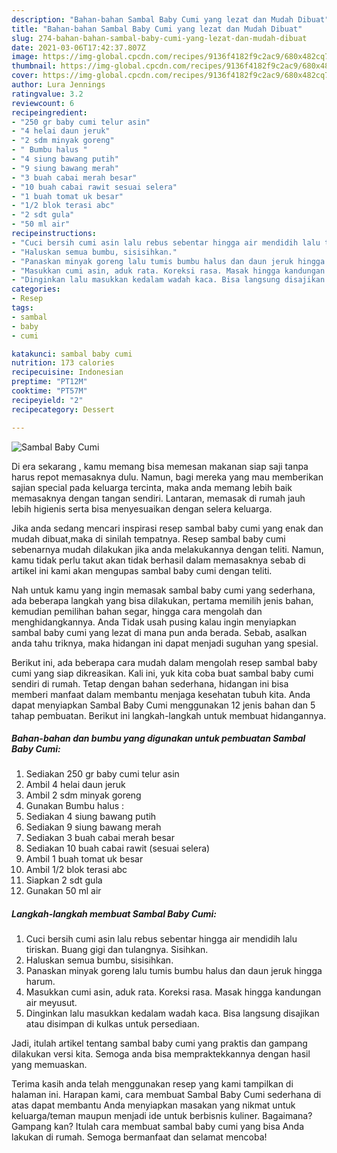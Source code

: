 ```yaml
---
description: "Bahan-bahan Sambal Baby Cumi yang lezat dan Mudah Dibuat"
title: "Bahan-bahan Sambal Baby Cumi yang lezat dan Mudah Dibuat"
slug: 274-bahan-bahan-sambal-baby-cumi-yang-lezat-dan-mudah-dibuat
date: 2021-03-06T17:42:37.807Z
image: https://img-global.cpcdn.com/recipes/9136f4182f9c2ac9/680x482cq70/sambal-baby-cumi-foto-resep-utama.jpg
thumbnail: https://img-global.cpcdn.com/recipes/9136f4182f9c2ac9/680x482cq70/sambal-baby-cumi-foto-resep-utama.jpg
cover: https://img-global.cpcdn.com/recipes/9136f4182f9c2ac9/680x482cq70/sambal-baby-cumi-foto-resep-utama.jpg
author: Lura Jennings
ratingvalue: 3.2
reviewcount: 6
recipeingredient:
- "250 gr baby cumi telur asin"
- "4 helai daun jeruk"
- "2 sdm minyak goreng"
- " Bumbu halus "
- "4 siung bawang putih"
- "9 siung bawang merah"
- "3 buah cabai merah besar"
- "10 buah cabai rawit sesuai selera"
- "1 buah tomat uk besar"
- "1/2 blok terasi abc"
- "2 sdt gula"
- "50 ml air"
recipeinstructions:
- "Cuci bersih cumi asin lalu rebus sebentar hingga air mendidih lalu tiriskan. Buang gigi dan tulangnya. Sisihkan."
- "Haluskan semua bumbu, sisisihkan."
- "Panaskan minyak goreng lalu tumis bumbu halus dan daun jeruk hingga harum."
- "Masukkan cumi asin, aduk rata. Koreksi rasa. Masak hingga kandungan air meyusut."
- "Dinginkan lalu masukkan kedalam wadah kaca. Bisa langsung disajikan atau disimpan di kulkas untuk persediaan."
categories:
- Resep
tags:
- sambal
- baby
- cumi

katakunci: sambal baby cumi 
nutrition: 173 calories
recipecuisine: Indonesian
preptime: "PT12M"
cooktime: "PT57M"
recipeyield: "2"
recipecategory: Dessert

---
```



![Sambal Baby Cumi](https://img-global.cpcdn.com/recipes/9136f4182f9c2ac9/680x482cq70/sambal-baby-cumi-foto-resep-utama.jpg)

Di era  sekarang , kamu memang bisa memesan makanan siap saji tanpa harus repot memasaknya dulu. Namun, bagi mereka yang mau memberikan sajian special pada keluarga tercinta, maka anda memang lebih baik memasaknya dengan tangan sendiri. Lantaran, memasak di rumah jauh lebih higienis serta bisa menyesuaikan dengan selera keluarga.

Jika anda sedang mencari inspirasi resep sambal baby cumi yang enak dan mudah dibuat,maka di sinilah tempatnya. Resep sambal baby cumi  sebenarnya mudah dilakukan jika anda melakukannya dengan teliti. Namun, kamu tidak perlu takut akan tidak berhasil dalam memasaknya 
sebab di artikel ini kami akan mengupas sambal baby cumi dengan teliti.  



Nah untuk kamu yang ingin memasak sambal baby cumi yang sederhana, ada beberapa langkah yang bisa dilakukan, pertama memilih jenis bahan, kemudian pemilihan bahan segar, hingga cara mengolah dan menghidangkannya. Anda Tidak usah pusing kalau ingin menyiapkan sambal baby cumi yang lezat di mana pun anda berada. Sebab, asalkan anda  tahu triknya, maka hidangan ini dapat menjadi suguhan yang spesial.

Berikut ini, ada beberapa cara mudah dalam mengolah resep sambal baby cumi yang siap dikreasikan. Kali ini, yuk kita coba buat sambal baby cumi sendiri di rumah. Tetap dengan bahan sederhana, hidangan ini bisa memberi manfaat dalam membantu menjaga kesehatan tubuh kita. Anda dapat menyiapkan Sambal Baby Cumi menggunakan 12 jenis bahan dan 5 tahap pembuatan. Berikut ini langkah-langkah untuk membuat hidangannya.

<!--inarticleads1-->

##### Bahan-bahan dan bumbu yang digunakan untuk pembuatan Sambal Baby Cumi:

1. Sediakan 250 gr baby cumi telur asin
1. Ambil 4 helai daun jeruk
1. Ambil 2 sdm minyak goreng
1. Gunakan  Bumbu halus :
1. Sediakan 4 siung bawang putih
1. Sediakan 9 siung bawang merah
1. Sediakan 3 buah cabai merah besar
1. Sediakan 10 buah cabai rawit (sesuai selera)
1. Ambil 1 buah tomat uk besar
1. Ambil 1/2 blok terasi abc
1. Siapkan 2 sdt gula
1. Gunakan 50 ml air




<!--inarticleads2-->

##### Langkah-langkah membuat Sambal Baby Cumi:

1. Cuci bersih cumi asin lalu rebus sebentar hingga air mendidih lalu tiriskan. Buang gigi dan tulangnya. Sisihkan.
1. Haluskan semua bumbu, sisisihkan.
1. Panaskan minyak goreng lalu tumis bumbu halus dan daun jeruk hingga harum.
1. Masukkan cumi asin, aduk rata. Koreksi rasa. Masak hingga kandungan air meyusut.
1. Dinginkan lalu masukkan kedalam wadah kaca. Bisa langsung disajikan atau disimpan di kulkas untuk persediaan.




Jadi, itulah artikel tentang  sambal baby cumi  yang praktis dan gampang dilakukan versi kita. Semoga anda bisa mempraktekkannya dengan hasil yang memuaskan. 

Terima kasih anda telah menggunakan resep yang kami tampilkan di halaman ini. Harapan kami, cara membuat  Sambal Baby Cumi sederhana di atas dapat membantu Anda menyiapkan masakan yang nikmat untuk keluarga/teman maupun menjadi ide untuk berbisnis kuliner. Bagaimana? Gampang kan? Itulah cara membuat sambal baby cumi yang bisa Anda lakukan di rumah. Semoga bermanfaat dan selamat mencoba!

